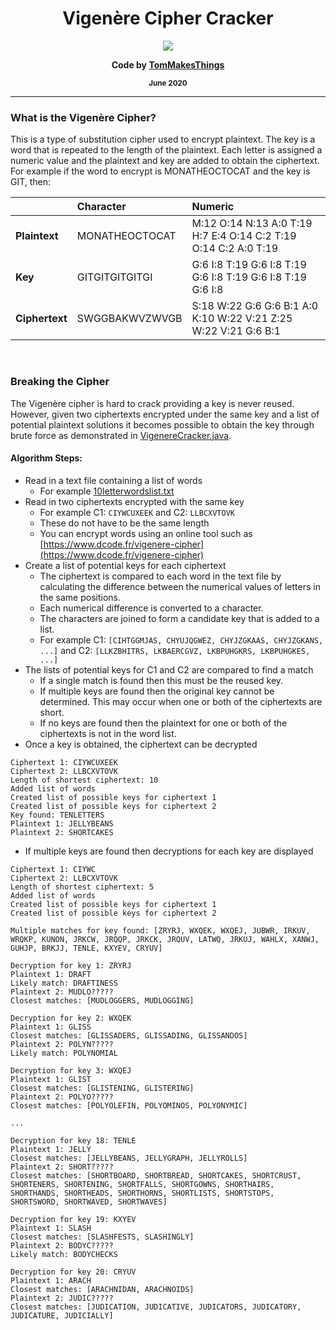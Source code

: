 <div align="center">
  <h1>Vigenère Cipher Cracker</h1>
  <img src="https://images.weserv.nl/?url=avatars.githubusercontent.com/u/61354833?v=4&h=100&w=100&fit=cover&mask=circle&maxage=7d">
  <p><b>Code by <a href="https://github.com/TomMakesThings">TomMakesThings</a></b></p>
  <p><b><sub>June 2020</sub></b></p>
</div>

---

### What is the Vigenère Cipher?

This is a type of substitution cipher used to encrypt plaintext. The key is a word that is repeated to the length of the plaintext. Each letter is assigned a numeric value and the plaintext and key are added to obtain the ciphertext. For example if the word to encrypt is MONATHEOCTOCAT and the key is GIT, then:

|                | Character      | Numeric                                                         |
| :------------- | :------------- | :-------------------------------------------------------------- |
| **Plaintext**  | MONATHEOCTOCAT | M:12 O:14 N:13 A:0 T:19 H:7 E:4 O:14 C:2 T:19 O:14 C:2 A:0 T:19 |
| **Key**        | GITGITGITGITGI | G:6 I:8 T:19 G:6 I:8 T:19 G:6 I:8 T:19 G:6 I:8 T:19 G:6 I:8     |
| **Ciphertext** | SWGGBAKWVZWVGB | S:18 W:22 G:6 G:6 B:1 A:0 K:10 W:22 V:21 Z:25 W:22 V:21 G:6 B:1 |

<br>

### Breaking the Cipher

The Vigenère cipher is hard to crack providing a key is never reused. However, given two ciphertexts encrypted under the same key and a list of potential plaintext solutions it becomes possible to obtain the key through brute force as demonstrated in [VigenereCracker.java](https://github.com/TomMakesThings/Vigenere-Cracker/blob/main/VigenereCracker.java).

#### Algorithm Steps:

- Read in a text file containing a list of words
  - For example [10letterwordslist.txt](https://github.com/TomMakesThings/Vigenere-Cracker/blob/main/10letterwordslist.txt)
- Read in two ciphertexts encrypted with the same key
  - For example C1: `CIYWCUXEEK` and C2: `LLBCXVTOVK`
  - These do not have to be the same length
  - You can encrypt words using an online tool such as [https://www.dcode.fr/vigenere-cipher](https://www.dcode.fr/vigenere-cipher)
- Create a list of potential keys for each ciphertext
  - The ciphertext is compared to each word in the text file by calculating the difference between the numerical values of letters in the same positions.
  - Each numerical difference is converted to a character.
  - The characters are joined to form a candidate key that is added to a list.
  - For example C1: `[CIHTGGMJAS, CHYUJQGWEZ, CHYJZGKAAS, CHYJZGKANS, ...]` and C2: `[LLKZBHITRS, LKBAERCGVZ, LKBPUHGKRS, LKBPUHGKES, ...]`
- The lists of potential keys for C1 and C2 are compared to find a match
  - If a single match is found then this must be the reused key.
  - If multiple keys are found then the original key cannot be determined. This may occur when one or both of the ciphertexts are short.
  - If no keys are found then the plaintext for one or both of the ciphertexts is not in the word list.
- Once a key is obtained, the ciphertext can be decrypted
```
Ciphertext 1: CIYWCUXEEK
Ciphertext 2: LLBCXVTOVK
Length of shortest ciphertext: 10
Added list of words
Created list of possible keys for ciphertext 1
Created list of possible keys for ciphertext 2
Key found: TENLETTERS
Plaintext 1: JELLYBEANS
Plaintext 2: SHORTCAKES
```
- If multiple keys are found then decryptions for each key are displayed
```
Ciphertext 1: CIYWC
Ciphertext 2: LLBCXVTOVK
Length of shortest ciphertext: 5
Added list of words
Created list of possible keys for ciphertext 1
Created list of possible keys for ciphertext 2

Multiple matches for key found: [ZRYRJ, WXQEK, WXQEJ, JUBWR, IRKUV, WRQKP, KUNON, JRKCW, JRQQP, JRKCK, JRQUV, LATWQ, JRKUJ, WAHLX, XANWJ, GUHJP, BRKJJ, TENLE, KXYEV, CRYUV]

Decryption for key 1: ZRYRJ
Plaintext 1: DRAFT
Likely match: DRAFTINESS
Plaintext 2: MUDLO?????
Closest matches: [MUDLOGGERS, MUDLOGGING]

Decryption for key 2: WXQEK
Plaintext 1: GLISS
Closest matches: [GLISSADERS, GLISSADING, GLISSANDOS]
Plaintext 2: POLYN?????
Likely match: POLYNOMIAL

Decryption for key 3: WXQEJ
Plaintext 1: GLIST
Closest matches: [GLISTENING, GLISTERING]
Plaintext 2: POLYO?????
Closest matches: [POLYOLEFIN, POLYOMINOS, POLYONYMIC]

...

Decryption for key 18: TENLE
Plaintext 1: JELLY
Closest matches: [JELLYBEANS, JELLYGRAPH, JELLYROLLS]
Plaintext 2: SHORT?????
Closest matches: [SHORTBOARD, SHORTBREAD, SHORTCAKES, SHORTCRUST, SHORTENERS, SHORTENING, SHORTFALLS, SHORTGOWNS, SHORTHAIRS, SHORTHANDS, SHORTHEADS, SHORTHORNS, SHORTLISTS, SHORTSTOPS, SHORTSWORD, SHORTWAVED, SHORTWAVES]

Decryption for key 19: KXYEV
Plaintext 1: SLASH
Closest matches: [SLASHFESTS, SLASHINGLY]
Plaintext 2: BODYC?????
Likely match: BODYCHECKS

Decryption for key 20: CRYUV
Plaintext 1: ARACH
Closest matches: [ARACHNIDAN, ARACHNOIDS]
Plaintext 2: JUDIC?????
Closest matches: [JUDICATION, JUDICATIVE, JUDICATORS, JUDICATORY, JUDICATURE, JUDICIALLY]
```
